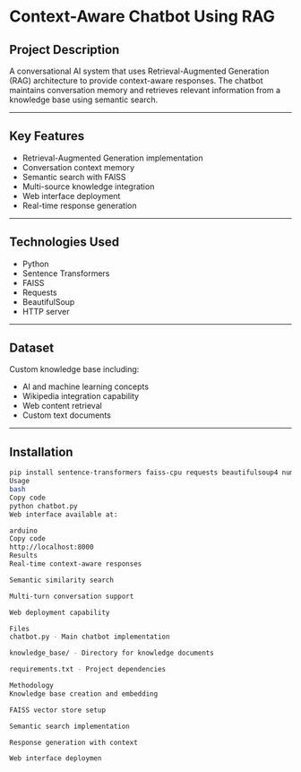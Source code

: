 # Context-Aware Chatbot Using RAG

## Project Description
A conversational AI system that uses Retrieval-Augmented Generation (RAG) architecture to provide context-aware responses. The chatbot maintains conversation memory and retrieves relevant information from a knowledge base using semantic search.

---

## Key Features
- Retrieval-Augmented Generation implementation  
- Conversation context memory  
- Semantic search with FAISS  
- Multi-source knowledge integration  
- Web interface deployment  
- Real-time response generation  

---

## Technologies Used
- Python  
- Sentence Transformers  
- FAISS  
- Requests  
- BeautifulSoup  
- HTTP server  

---

## Dataset
Custom knowledge base including:
- AI and machine learning concepts  
- Wikipedia integration capability  
- Web content retrieval  
- Custom text documents  

---

## Installation
```bash
pip install sentence-transformers faiss-cpu requests beautifulsoup4 numpy
Usage
bash
Copy code
python chatbot.py
Web interface available at:

arduino
Copy code
http://localhost:8000
Results
Real-time context-aware responses

Semantic similarity search

Multi-turn conversation support

Web deployment capability

Files
chatbot.py - Main chatbot implementation

knowledge_base/ - Directory for knowledge documents

requirements.txt - Project dependencies

Methodology
Knowledge base creation and embedding

FAISS vector store setup

Semantic search implementation

Response generation with context

Web interface deploymen
